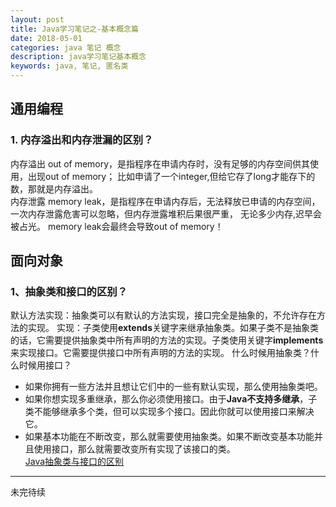 ```yaml
---
layout: post
title: Java学习笔记之-基本概念篇
date: 2018-05-01
categories: java 笔记 概念
description: java学习笔记基本概念
keywords: java, 笔记, 匿名类
---
```


## 通用编程
### 1. 内存溢出和内存泄漏的区别？

内存溢出 out of memory，是指程序在申请内存时，没有足够的内存空间供其使用，出现out of memory；
比如申请了一个integer,但给它存了long才能存下的数，那就是内存溢出。<br>
内存泄露 memory leak，是指程序在申请内存后，无法释放已申请的内存空间，一次内存泄露危害可以忽略，但内存泄露堆积后果很严重，
无论多少内存,迟早会被占光。
memory leak会最终会导致out of memory！


## 面向对象
### 1、抽象类和接口的区别？
默认方法实现：抽象类可以有默认的方法实现，接口完全是抽象的，不允许存在方法的实现。
实现：子类使用**extends**关键字来继承抽象类。如果子类不是抽象类的话，它需要提供抽象类中所有声明的方法的实现。子类使用关键字**implements**来实现接口。它需要提供接口中所有声明的方法的实现。
什么时候用抽象类？什么时候用接口？
*   如果你拥有一些方法并且想让它们中的一些有默认实现，那么使用抽象类吧。
*   如果你想实现多重继承，那么你必须使用接口。由于**Java不支持多继承**，子类不能够继承多个类，但可以实现多个接口。因此你就可以使用接口来解决它。
*   如果基本功能在不断改变，那么就需要使用抽象类。如果不断改变基本功能并且使用接口，那么就需要改变所有实现了该接口的类。
<br>[Java抽象类与接口的区别](http://www.importnew.com/12399.html)<br>

----
未完待续
